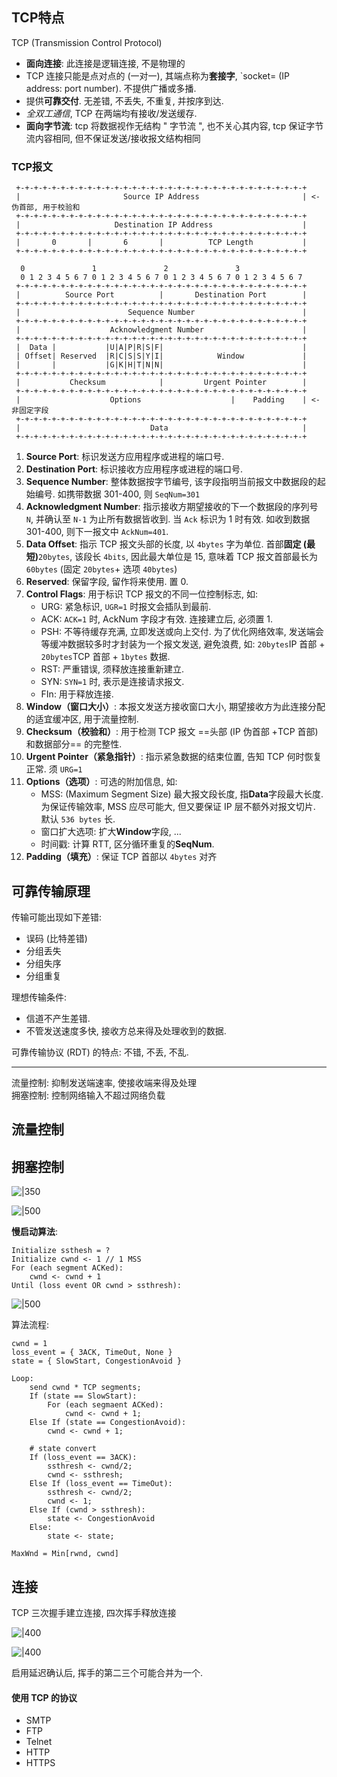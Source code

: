 ## TCP特点

TCP (Transmission Control Protocol)

- **面向连接**: 此连接是逻辑连接, 不是物理的
- TCP 连接只能是点对点的 (一对一), 其端点称为**套接字**, `socket= (IP address: port number). 不提供广播或多播.
- 提供**可靠交付**. 无差错, 不丢失, 不重复, 并按序到达.
- *全双工通信*, TCP 在两端均有接收/发送缓存.
- **面向字节流**: tcp 将数据视作无结构 " 字节流 ", 也不关心其内容, tcp 保证字节流内容相同, 但不保证发送/接收报文结构相同

### TCP报文

```
 +-+-+-+-+-+-+-+-+-+-+-+-+-+-+-+-+-+-+-+-+-+-+-+-+-+-+-+-+-+-+-+-+
 |                       Source IP Address                       | <- 伪首部, 用于校验和
 +-+-+-+-+-+-+-+-+-+-+-+-+-+-+-+-+-+-+-+-+-+-+-+-+-+-+-+-+-+-+-+-+
 |                     Destination IP Address                    |
 +-+-+-+-+-+-+-+-+-+-+-+-+-+-+-+-+-+-+-+-+-+-+-+-+-+-+-+-+-+-+-+-+
 |       0       |       6       |          TCP Length           |
 +-+-+-+-+-+-+-+-+-+-+-+-+-+-+-+-+-+-+-+-+-+-+-+-+-+-+-+-+-+-+-+-+
                
  0               1               2               3   
  0 1 2 3 4 5 6 7 0 1 2 3 4 5 6 7 0 1 2 3 4 5 6 7 0 1 2 3 4 5 6 7
 +-+-+-+-+-+-+-+-+-+-+-+-+-+-+-+-+-+-+-+-+-+-+-+-+-+-+-+-+-+-+-+-+
 |          Source Port          |       Destination Port        |
 +-+-+-+-+-+-+-+-+-+-+-+-+-+-+-+-+-+-+-+-+-+-+-+-+-+-+-+-+-+-+-+-+
 |                        Sequence Number                        |
 +-+-+-+-+-+-+-+-+-+-+-+-+-+-+-+-+-+-+-+-+-+-+-+-+-+-+-+-+-+-+-+-+
 |                    Acknowledgment Number                      |
 +-+-+-+-+-+-+-+-+-+-+-+-+-+-+-+-+-+-+-+-+-+-+-+-+-+-+-+-+-+-+-+-+
 |  Data |           |U|A|P|R|S|F|                               |
 | Offset| Reserved  |R|C|S|S|Y|I|            Window             |
 |       |           |G|K|H|T|N|N|                               |
 +-+-+-+-+-+-+-+-+-+-+-+-+-+-+-+-+-+-+-+-+-+-+-+-+-+-+-+-+-+-+-+-+
 |           Checksum            |         Urgent Pointer        | 
 +-+-+-+-+-+-+-+-+-+-+-+-+-+-+-+-+-+-+-+-+-+-+-+-+-+-+-+-+-+-+-+-+
 |                    Options                    |    Padding    | <- 非固定字段
 +-+-+-+-+-+-+-+-+-+-+-+-+-+-+-+-+-+-+-+-+-+-+-+-+-+-+-+-+-+-+-+-+
 |                             Data                              |
 +-+-+-+-+-+-+-+-+-+-+-+-+-+-+-+-+-+-+-+-+-+-+-+-+-+-+-+-+-+-+-+-+

```

1. **Source Port**: 标识发送方应用程序或进程的端口号.
2. **Destination Port**: 标识接收方应用程序或进程的端口号.
3. **Sequence Number**: 整体数据按字节编号, 该字段指明当前报文中数据段的起始编号. 如携带数据 301-400, 则 `SeqNum=301`
4. **Acknowledgment Number**: 指示接收方期望接收的下一个数据段的序列号 `N`, 并确认至 `N-1` 为止所有数据皆收到. 当 `Ack` 标识为 1 时有效. 如收到数据 301-400, 则下一报文中 `AckNum=401`.
5. **Data Offset**: 指示 TCP 报文头部的长度, 以 `4bytes` 字为单位. 首部**固定 (最短)**`20bytes`, 该段长 `4bits`, 因此最大单位是 15, 意味着 TCP 报文首部最长为 `60bytes` (固定 `20bytes`+ 选项 `40bytes`)
6. **Reserved**: 保留字段, 留作将来使用. 置 0.
7. **Control Flags**: 用于标识 TCP 报文的不同一位控制标志, 如:
	- URG: 紧急标识, `UGR=1` 时报文会插队到最前.
	- ACK: `ACK=1` 时, AckNum 字段才有效. 连接建立后, 必须置 1.
	- PSH: 不等待缓存充满, 立即发送或向上交付. 为了优化网络效率, 发送端会等缓冲数据较多时才封装为一个报文发送, 避免浪费, 如: `20bytes`IP 首部 + `20bytes`TCP 首部 + `1bytes` 数据.
	- RST: 严重错误, 须释放连接重新建立.
	- SYN: `SYN=1` 时, 表示是连接请求报文.
	- FIn: 用于释放连接.
8. **Window（窗口大小）**: 本报文发送方接收窗口大小, 期望接收方为此连接分配的适宜缓冲区, 用于流量控制.
9. **Checksum（校验和）**: 用于检测 TCP 报文 ==头部 (IP 伪首部 +TCP 首部) 和数据部分== 的完整性.
10. **Urgent Pointer（紧急指针）**: 指示紧急数据的结束位置, 告知 TCP 何时恢复正常. 须 `URG=1`
11. **Options（选项）**: 可选的附加信息, 如:
	- MSS: (Maximum Segment Size) 最大报文段长度, 指**Data**字段最大长度. 为保证传输效率, MSS 应尽可能大, 但又要保证 IP 层不额外对报文切片. 默认 `536 bytes` 长.
	- 窗口扩大选项: 扩大**Window**字段, ...
	- 时间戳: 计算 RTT, 区分循环重复的**SeqNum**.
12. **Padding（填充）**: 保证 TCP 首部以 `4bytes` 对齐

## 可靠传输原理

传输可能出现如下差错:
- 误码 (比特差错)
- 分组丢失
- 分组失序
- 分组重复

理想传输条件:
- 信道不产生差错.
- 不管发送速度多快, 接收方总来得及处理收到的数据.

可靠传输协议 (RDT) 的特点: 不错, 不丢, 不乱. 

***

流量控制: 抑制发送端速率, 使接收端来得及处理  
拥塞控制: 控制网络输入不超过网络负载

## 流量控制

## 拥塞控制

![|350](../../attach/计算机网络_拥塞控制.avif)

![|500](../../attach/Pasted%20image%2020230604173012.avif)

**慢启动算法**:

```
Initialize ssthesh = ?
Initialize cwnd <- 1 // 1 MSS
For (each segment ACKed):
	cwnd <- cwnd + 1
Until (loss event OR cwnd > ssthresh):
```

![|500](../../attach/计算机网络_拥塞控制_自动机.avif)

算法流程:

```
cwnd = 1
loss_event = { 3ACK, TimeOut, None }
state = { SlowStart, CongestionAvoid }

Loop:
	send cwnd * TCP segments;
	If (state == SlowStart):
		For (each segmaent ACKed):
			cwnd <- cwnd + 1;
	Else If (state == CongestionAvoid):
		cwnd <- cwnd + 1;

	# state convert
	If (loss_event == 3ACK):
		ssthresh <- cwnd/2;
		cwnd <- ssthresh;
	Else If (loss_event == TimeOut):
		ssthresh <- cwnd/2;
		cwnd <- 1;
	Else If (cwnd > ssthresh):
		state <- CongestionAvoid
	Else:
		state <- state;
```

`MaxWnd = Min[rwnd, cwnd]`

## 连接

TCP 三次握手建立连接, 四次挥手释放连接

![|400](../../attach/计算机网络_三次握手.avif)

![|400](../../attach/计算机网络_四次挥手.avif)

启用延迟确认后, 挥手的第二三个可能合并为一个.

#### 使用 TCP 的协议

- SMTP
- FTP
- Telnet
- HTTP
- HTTPS
